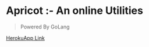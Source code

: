 # Apricot :- An online Utilities
> Powered By GoLang


[HerokuApp Link](https://encode-online.herokuapp.com/)
